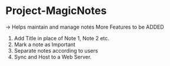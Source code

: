 # Project-MagicNotes
-> Helps maintain and manage notes
More Features to be ADDED
1. Add Title in place of Note 1, Note 2 etc.
2. Mark a note as Important
3. Separate notes according to users
4. Sync and Host to a Web Server.
